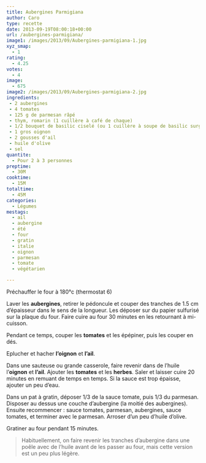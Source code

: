 ```yaml
---
title: Aubergines Parmigiana
author: Caro
type: recette
date: 2013-09-19T08:00:18+00:00
url: /aubergines-parmigiana/
image1: /images/2013/09/Aubergines-parmigiana-1.jpg
xyz_smap:
  - 1
rating:
  - 4.25
votes:
  - 4
image:
  - 675
image2: /images/2013/09/Aubergines-parmigiana-2.jpg
ingredients:
 - 2 aubergines
 - 4 tomates
 - 125 g de parmesan râpé
 - thym, romarin (1 cuillère à café de chaque)
 - 1/2 bouquet de basilic ciselé (ou 1 cuillère à soupe de basilic surgelé ou déshydraté)
 - 1 gros oignon
 - 2 gousses d'ail
 - huile d'olive
 - sel
quantite:
  - Pour 2 à 3 personnes
preptime:
  - 30M
cooktime:
  - 15M
totaltime:
  - 45M
categories:
  - Légumes
mestags:
  - ail
  - aubergine
  - été
  - four
  - gratin
  - italie
  - oignon
  - parmesan
  - tomate
  - végétarien

---
```

Préchauffer le four à 180°c (thermostat 6)

Laver les **aubergines**, retirer le pédoncule et couper des tranches de 1.5 cm d&rsquo;épaisseur dans le sens de la longueur. Les déposer sur du papier sulfurisé sur la plaque du four. Faire cuire au four 30 minutes en les retournant à mi-cuisson.

Pendant ce temps, couper les **tomates** et les épépiner, puis les couper en dés.

Eplucher et hacher **l&rsquo;oignon** et **l&rsquo;ail**.

Dans une sauteuse ou grande casserole, faire revenir dans de l&rsquo;huile l&rsquo;**oignon** et **l&rsquo;ail**. Ajouter les **tomates** et les **herbes**. Saler et laisser cuire 20 minutes en remuant de temps en temps. Si la sauce est trop épaisse, ajouter un peu d&rsquo;eau.

Dans un pat à gratin, déposer 1/3 de la sauce tomate, puis 1/3 du parmesan. Disposer au dessus une couche d&rsquo;aubergine (la moitié des aubergines). Ensuite recommencer : sauce tomates, parmesan, aubergines, sauce tomates, et terminer avec le parmesan. Arroser d&rsquo;un peu d&rsquo;huile d&rsquo;olive.

Gratiner au four pendant 15 minutes.

> Habituellement, on faire revenir les tranches d&rsquo;aubergine dans une poêle avec de l&rsquo;huile avant de les passer au four, mais cette version est un peu plus légère.

&nbsp;